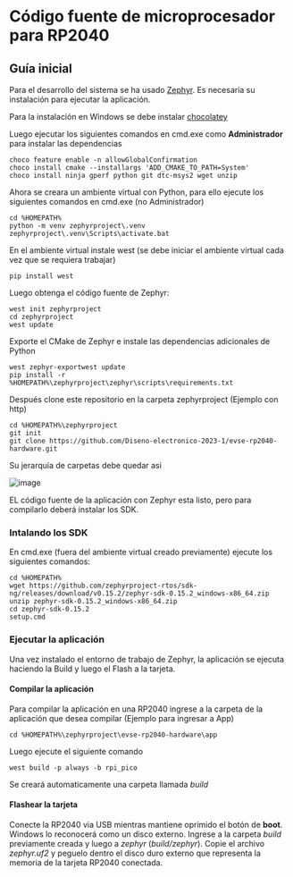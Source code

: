 # Código fuente de microprocesador para RP2040
## Guía inicial

Para el desarrollo del sistema se ha usado [Zephyr](https://docs.zephyrproject.org/latest/develop/getting_started/index.html). Es necesaria su instalación para ejecutar la aplicación.

Para la instalación en Windows se debe instalar [chocolatey](https://chocolatey.org/install)

Luego ejecutar los siguientes comandos en cmd.exe como **Administrador** para instalar las dependencias

```
choco feature enable -n allowGlobalConfirmation
choco install cmake --installargs 'ADD_CMAKE_TO_PATH=System'
choco install ninja gperf python git dtc-msys2 wget unzip
```

Ahora se creara un ambiente virtual con Python, para ello ejecute los siguientes comandos en cmd.exe (no Administrador)

```
cd %HOMEPATH%
python -m venv zephyrproject\.venv
zephyrproject\.venv\Scripts\activate.bat
```

En el ambiente virtual instale west (se debe iniciar el ambiente virtual cada vez que se requiera trabajar)

```
pip install west
```

Luego obtenga el código fuente de Zephyr:

```
west init zephyrproject
cd zephyrproject
west update
```

Exporte el CMake de Zephyr e instale las dependencias adicionales de Python

```
west zephyr-exportwest update
pip install -r %HOMEPATH%\zephyrproject\zephyr\scripts\requirements.txt
```

Después clone este repositorio en la carpeta zephyrproject (Ejemplo con http)

```
cd %HOMEPATH%\zephyrproject
git init
git clone https://github.com/Diseno-electronico-2023-1/evse-rp2040-hardware.git
```

Su jerarquía de carpetas debe quedar asi


![image](https://user-images.githubusercontent.com/76027960/225695480-95798ff3-9ca3-42b7-b33f-a52da15752df.png)

EL código fuente de la aplicación con Zephyr esta listo, pero para compilarlo deberá instalar los SDK.

### Intalando los SDK

En cmd.exe (fuera del ambiente virtual creado previamente) ejecute los siguientes comandos:

```
cd %HOMEPATH%
wget https://github.com/zephyrproject-rtos/sdk-ng/releases/download/v0.15.2/zephyr-sdk-0.15.2_windows-x86_64.zip
unzip zephyr-sdk-0.15.2_windows-x86_64.zip
cd zephyr-sdk-0.15.2
setup.cmd
```

### Ejecutar la aplicación
Una vez instalado el entorno de trabajo de Zephyr, la aplicación se ejecuta haciendo la Build y luego el Flash a la tarjeta.

#### Compilar la aplicación
Para compilar la aplicación en una RP2040 ingrese a la carpeta de la aplicación que desea compilar (Ejemplo para ingresar a App)

```
cd %HOMEPATH%\zephyrproject\evse-rp2040-hardware\app
```

Luego ejecute el siguiente comando

```
west build -p always -b rpi_pico
```

Se creará automaticamente una carpeta llamada *build*
#### Flashear la tarjeta
Conecte la RP2040 via USB mientras mantiene oprimido el botón de **boot**. Windows lo reconocerá como un disco externo. Ingrese a la carpeta *build* previamente creada y luego a *zephyr* (*build/zephyr*). Copie el archivo *zephyr.uf2* y peguelo dentro el disco duro externo que representa la memoria de la tarjeta RP2040 conectada.


